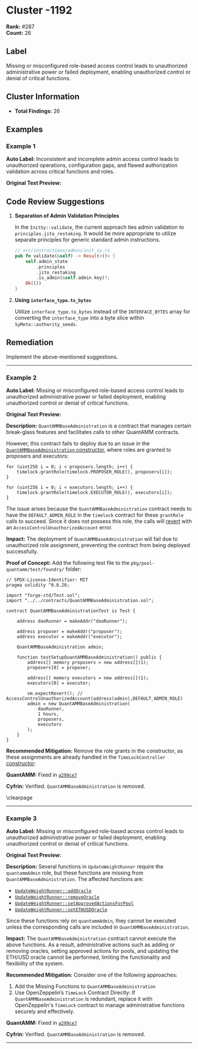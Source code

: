 # Cluster -1192

**Rank:** #287  
**Count:** 26  

## Label
Missing or misconfigured role-based access control leads to unauthorized administrative power or failed deployment, enabling unauthorized control or denial of critical functions.

## Cluster Information
- **Total Findings:** 26

## Examples

### Example 1

**Auto Label:** Inconsistent and incomplete admin access control leads to unauthorized operations, configuration gaps, and flawed authorization validation across critical functions and roles.  

**Original Text Preview:**

## Code Review Suggestions

1. **Separation of Admin Validation Principles**
   
   In the `InitSy::validate`, the current approach ties admin validation to `principles.jito_restaking`. It would be more appropriate to utilize separate principles for generic standard admin instructions.

   ```rust
   // src/instructions/admin/init_sy.rs
   pub fn validate(&self) -> Result<()> {
       self.admin_state
           .principles
           .jito_restaking
           .is_admin(&self.admin.key)?;
       Ok(())
   }
   ```

2. **Using `interface_type.to_bytes`**

   Utilize `interface_type.to_bytes` instead of the `INTERFACE_BYTES` array for converting the `interface_type` into a byte slice within `SyMeta::authority_seeds`.

## Remediation

Implement the above-mentioned suggestions.

---
### Example 2

**Auto Label:** Missing or misconfigured role-based access control leads to unauthorized administrative power or failed deployment, enabling unauthorized control or denial of critical functions.  

**Original Text Preview:**

**Description:** `QuantAMMBaseAdministration` is a contract that manages certain break-glass features and facilitates calls to other QuantAMM contracts.

However, this contract fails to deploy due to an issue in the [`QuantAMMBaseAdministration` constructor](https://github.com/QuantAMMProtocol/QuantAMM-V1/blob/7213401491f6a8fd1fcc1cf4763b15b5da355f1c/pkg/pool-quantamm/contracts/QuantAMMBaseAdministration.sol#L68-L74), where roles are granted to proposers and executors:

```solidity
for (uint256 i = 0; i < proposers.length; i++) {
    timelock.grantRole(timelock.PROPOSER_ROLE(), proposers[i]);
}

for (uint256 i = 0; i < executors.length; i++) {
    timelock.grantRole(timelock.EXECUTOR_ROLE(), executors[i]);
}
```
The issue arises because the `QuantAMMBaseAdministration` contract needs to have the `DEFAULT_ADMIN_ROLE` in the `timelock` contract for these `grantRole` calls to succeed. Since it does not possess this role, the calls will [revert](https://github.com/OpenZeppelin/openzeppelin-contracts/blob/release-v5.0/contracts/access/AccessControl.sol#L122-L124) with an `AccessControlUnauthorizedAccount` error.

**Impact:** The deployment of `QuantAMMBaseAdministration` will fail due to unauthorized role assignment, preventing the contract from being deployed successfully.

**Proof of Concept:** Add the following test file to the `pkg/pool-quantamm/test/foundry/` folder:
```solidity
// SPDX-License-Identifier: MIT
pragma solidity ^0.8.26;

import "forge-std/Test.sol";
import "../../contracts/QuantAMMBaseAdministration.sol";

contract QuantAMMBaseAdministrationTest is Test {

    address daoRunner = makeAddr("daoRunner");

    address proposer = makeAddr("proposer");
    address executor = makeAddr("executor");

    QuantAMMBaseAdministration admin;

    function testSetupQuantAMMBaseAdministration() public {
        address[] memory proposers = new address[](1);
        proposers[0] = proposer;

        address[] memory executors = new address[](1);
        executors[0] = executor;

        vm.expectRevert(); // AccessControlUnauthorizedAccount(address(admin),DEFAULT_ADMIN_ROLE)
        admin = new QuantAMMBaseAdministration(
            daoRunner,
            1 hours,
            proposers,
            executors
        );
    }
}
```

**Recommended Mitigation:** Remove the role grants in the constructor, as these assignments are already handled in the `TimeLockController` [constructor]((https://github.com/OpenZeppelin/openzeppelin-contracts/blob/release-v5.0/contracts/governance/TimelockController.sol#L125-L133)):

**QuantAMM:** Fixed in [`a299ce7`](https://github.com/QuantAMMProtocol/QuantAMM-V1/commit/a299ce72076b58503386bc146b81014560536d9e)

**Cyfrin:** Verified. `QuantAMMBaseAdministration` is removed.

\clearpage

---
### Example 3

**Auto Label:** Missing or misconfigured role-based access control leads to unauthorized administrative power or failed deployment, enabling unauthorized control or denial of critical functions.  

**Original Text Preview:**

**Description:** Several functions in `UpdateWeightRunner` require the `quantammAdmin` role, but these functions are missing from `QuantAMMBaseAdministration`. The affected functions are:

* [`UpdateWeightRunner::addOracle`](https://github.com/QuantAMMProtocol/QuantAMM-V1/blob/7213401491f6a8fd1fcc1cf4763b15b5da355f1c/pkg/pool-quantamm/contracts/UpdateWeightRunner.sol#L182-L195)
* [`UpdateWeightRunner::removeOracle`](https://github.com/QuantAMMProtocol/QuantAMM-V1/blob/7213401491f6a8fd1fcc1cf4763b15b5da355f1c/pkg/pool-quantamm/contracts/UpdateWeightRunner.sol#L197-L203)
* [`UpdateWeightRunner::setApprovedActionsForPool`](https://github.com/QuantAMMProtocol/QuantAMM-V1/blob/7213401491f6a8fd1fcc1cf4763b15b5da355f1c/pkg/pool-quantamm/contracts/UpdateWeightRunner.sol#L205-L209)
* [`UpdateWeightRunner::setETHUSDOracle`](https://github.com/QuantAMMProtocol/QuantAMM-V1/blob/7213401491f6a8fd1fcc1cf4763b15b5da355f1c/pkg/pool-quantamm/contracts/UpdateWeightRunner.sol#L281-L287)

Since these functions rely on `quantammAdmin`, they cannot be executed unless the corresponding calls are included in `QuantAMMBaseAdministration`.

**Impact:** The `QuantAMMBaseAdministration` contract cannot execute the above functions. As a result, administrative actions such as adding or removing oracles, setting approved actions for pools, and updating the ETH/USD oracle cannot be performed, limiting the functionality and flexibility of the system.

**Recommended Mitigation:** Consider one of the following approaches:

1. Add the Missing Functions to `QuantAMMBaseAdministration`
2. Use OpenZeppelin’s `TimeLock` Contract Directly:
   If `QuantAMMBaseAdministration` is redundant, replace it with OpenZeppelin's `TimeLock` contract to manage administrative functions securely and effectively.

**QuantAMM:** Fixed in [`a299ce7`](https://github.com/QuantAMMProtocol/QuantAMM-V1/commit/a299ce72076b58503386bc146b81014560536d9e)

**Cyfrin:** Verified. `QuantAMMBaseAdministration` is removed.

---
